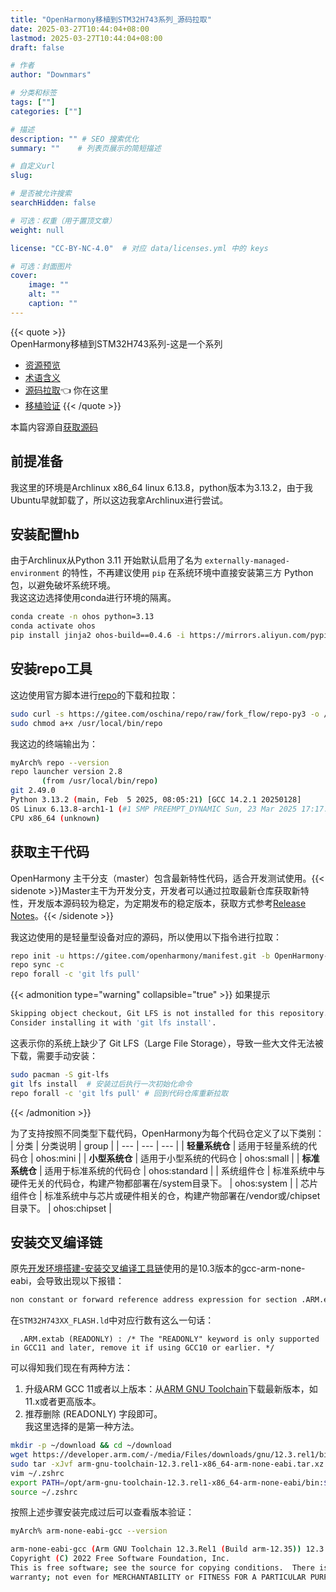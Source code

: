```yaml
---
title: "OpenHarmony移植到STM32H743系列_源码拉取"
date: 2025-03-27T10:44:04+08:00
lastmod: 2025-03-27T10:44:04+08:00
draft: false

# 作者
author: "Downmars"

# 分类和标签
tags: [""]
categories: [""]

# 描述
description: "" # SEO 搜索优化
summary: ""    # 列表页展示的简短描述

# 自定义url
slug:

# 是否被允许搜索
searchHidden: false

# 可选：权重（用于置顶文章）
weight: null

license: "CC-BY-NC-4.0"  # 对应 data/licenses.yml 中的 keys

# 可选：封面图片
cover:
    image: ""
    alt: ""
    caption: ""
---
```


{{< quote >}}  
OpenHarmony移植到STM32H743系列-这是一个系列  
- [资源预览](../2025_03_19-openharmony_with_stm32h743)
- [术语含义](../2025_03_27-openharmony_glossary)
- [源码拉取](../2025_03_27-openharmony_source):point_left: 你在这里
- [移植验证](../2025_03_27-openharmony_porting_minichip_overview)
{{< /quote >}}

本篇内容源自[获取源码](https://gitee.com/openharmony/docs/blob/master/zh-cn/device-dev/get-code/sourcecode-acquire.md)

## 前提准备

我这里的环境是Archlinux x86_64 linux 6.13.8，python版本为3.13.2，由于我Ubuntu早就卸载了，所以这边我拿Archlinux进行尝试。  

## 安装配置hb  
由于Archlinux从Python 3.11 开始默认启用了名为 `externally-managed-environment` 的特性，不再建议使用 `pip` 在系统环境中直接安装第三方 Python 包，以避免破坏系统环境。  
我这这边选择使用conda进行环境的隔离。  
```bash  
conda create -n ohos python=3.13
conda activate ohos
pip install jinja2 ohos-build==0.4.6 -i https://mirrors.aliyun.com/pypi/simple --trusted-host mirrors.aliyun.com

```
## 安装repo工具
这边使用官方脚本进行[repo](https://gitee.com/oschina/repo/)的下载和拉取：  
```bash  
sudo curl -s https://gitee.com/oschina/repo/raw/fork_flow/repo-py3 -o /usr/local/bin/repo
sudo chmod a+x /usr/local/bin/repo
```
我这边的终端输出为：
```bash  
myArch% repo --version 
repo launcher version 2.8
       (from /usr/local/bin/repo)
git 2.49.0
Python 3.13.2 (main, Feb  5 2025, 08:05:21) [GCC 14.2.1 20250128]
OS Linux 6.13.8-arch1-1 (#1 SMP PREEMPT_DYNAMIC Sun, 23 Mar 2025 17:17:30 +0000)
CPU x86_64 (unknown)
```

## 获取主干代码

OpenHarmony 主干分支（master）包含最新特性代码，适合开发测试使用。{{< sidenote >}}Master主干为开发分支，开发者可以通过拉取最新仓库获取新特性，开发版本源码较为稳定，为定期发布的稳定版本，获取方式参考[Release Notes](https://gitee.com/openharmony/docs/blob/master/zh-cn/release-notes/Readme.md)。{{< /sidenote >}}

我这边使用的是轻量型设备对应的源码，所以使用以下指令进行拉取：
```bash  
repo init -u https://gitee.com/openharmony/manifest.git -b OpenHarmony-5.0.3-Release --no-repo-verify -g ohos:mini
repo sync -c
repo forall -c 'git lfs pull'
```
{{< admonition type="warning" collapsible="true" >}}
如果提示
```bash  
Skipping object checkout, Git LFS is not installed for this repository.
Consider installing it with 'git lfs install'.
```
这表示你的系统上缺少了 Git LFS（Large File Storage），导致一些大文件无法被下载，需要手动安装：
```bash  
sudo pacman -S git-lfs
git lfs install  # 安装过后执行一次初始化命令
repo forall -c 'git lfs pull' # 回到代码仓库重新拉取  
```
{{< /admonition >}}

为了支持按照不同类型下载代码，OpenHarmony为每个代码仓定义了以下类别：
| 分类 | 分类说明 | group |
| --- | --- | --- |
| **轻量系统仓** | 适用于轻量系统的代码仓 | ohos:mini |
| **小型系统仓** | 适用于小型系统的代码仓 | ohos:small |
| **标准系统仓** | 适用于标准系统的代码仓 | ohos:standard |
| 系统组件仓 | 标准系统中与硬件无关的代码仓，构建产物都部署在/system目录下。 | ohos:system |
| 芯片组件仓 | 标准系统中与芯片或硬件相关的仓，构建产物部署在/vendor或/chipset目录下。 | ohos:chipset |


## 安装交叉编译链  
原先[开发环境搭建-安装交叉编译工具链](https://gitee.com/openharmony/device_board_talkweb/blob/master/niobe407/docs/software/%E5%BC%80%E5%8F%91%E7%8E%AF%E5%A2%83%E6%90%AD%E5%BB%BA%E4%B8%8E%E5%9B%BA%E4%BB%B6%E7%BC%96%E8%AF%91.md#6%E5%AE%89%E8%A3%85%E4%BA%A4%E5%8F%89%E7%BC%96%E8%AF%91%E5%B7%A5%E5%85%B7%E9%93%BE)使用的是10.3版本的gcc-arm-none-eabi，会导致出现以下报错：
```bash  
non constant or forward reference address expression for section .ARM.extab
```
在`STM32H743XX_FLASH.ld`中对应行数有这么一句话：
```ld  
  .ARM.extab (READONLY) : /* The "READONLY" keyword is only supported in GCC11 and later, remove it if using GCC10 or earlier. */
```
可以得知我们现在有两种方法：
1. 升级ARM GCC 11或者以上版本：从[ARM GNU Toolchain](https://developer.arm.com/downloads/-/arm-gnu-toolchain-downloads)下载最新版本，如11.x或者更高版本。  
2. 推荐删除 (READONLY) 字段即可。  
我这里选择的是第一种方法。  

```bash  
mkdir -p ~/download && cd ~/download
wget https://developer.arm.com/-/media/Files/downloads/gnu/12.3.rel1/binrel/arm-gnu-toolchain-12.3.rel1-x86_64-arm-none-eabi.tar.xz
sudo tar -xJvf arm-gnu-toolchain-12.3.rel1-x86_64-arm-none-eabi.tar.xz -C /opt/
vim ~/.zshrc
export PATH=/opt/arm-gnu-toolchain-12.3.rel1-x86_64-arm-none-eabi/bin:$PATH
source ~/.zshrc
```
按照上述步骤安装完成过后可以查看版本验证：  
```bash  
myArch% arm-none-eabi-gcc --version

arm-none-eabi-gcc (Arm GNU Toolchain 12.3.Rel1 (Build arm-12.35)) 12.3.1 20230626
Copyright (C) 2022 Free Software Foundation, Inc.
This is free software; see the source for copying conditions.  There is NO
warranty; not even for MERCHANTABILITY or FITNESS FOR A PARTICULAR PURPOSE.
```

